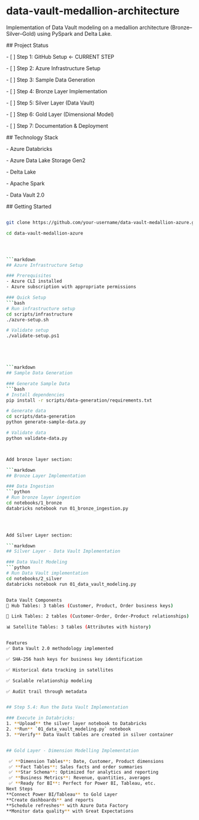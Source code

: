 # data-vault-medallion-architecture

Implementation of Data Vault modeling on a medallion architecture (Bronze–Silver–Gold) using PySpark and Delta Lake.


\## Project Status

\- \[ ] Step 1: GitHub Setup ← CURRENT STEP

\- \[ ] Step 2: Azure Infrastructure Setup

\- \[ ] Step 3: Sample Data Generation

\- \[ ] Step 4: Bronze Layer Implementation

\- \[ ] Step 5: Silver Layer (Data Vault)

\- \[ ] Step 6: Gold Layer (Dimensional Model)

\- \[ ] Step 7: Documentation \& Deployment



\## Technology Stack

\- Azure Databricks

\- Azure Data Lake Storage Gen2

\- Delta Lake

\- Apache Spark

\- Data Vault 2.0



\## Getting Started



```bash

git clone https://github.com/your-username/data-vault-medallion-azure.git

cd data-vault-medallion-azure




```markdown
## Azure Infrastructure Setup

### Prerequisites
- Azure CLI installed
- Azure subscription with appropriate permissions

### Quick Setup
```bash
# Run infrastructure setup
cd scripts/infrastructure
./azure-setup.sh

# Validate setup
./validate-setup.ps1





```markdown
## Sample Data Generation

### Generate Sample Data
```bash
# Install dependencies
pip install -r scripts/data-generation/requirements.txt

# Generate data
cd scripts/data-generation
python generate-sample-data.py

# Validate data
python validate-data.py



Add bronze layer section:

```markdown
## Bronze Layer Implementation

### Data Ingestion
```python
# Run bronze layer ingestion
cd notebooks/1_bronze
databricks notebook run 01_bronze_ingestion.py


 

Add Silver Layer section:

```markdown
## Silver Layer - Data Vault Implementation

### Data Vault Modeling
```python
# Run Data Vault implementation
cd notebooks/2_silver
databricks notebook run 01_data_vault_modeling.py


Data Vault Components
🔑 Hub Tables: 3 tables (Customer, Product, Order business keys)

🔗 Link Tables: 2 tables (Customer-Order, Order-Product relationships)

📊 Satellite Tables: 3 tables (Attributes with history)


Features
✅ Data Vault 2.0 methodology implemented

✅ SHA-256 hash keys for business key identification

✅ Historical data tracking in satellites

✅ Scalable relationship modeling

✅ Audit trail through metadata


## Step 5.4: Run the Data Vault Implementation

### Execute in Databricks:
1. **Upload** the silver layer notebook to Databricks
2. **Run** `01_data_vault_modeling.py` notebook
3. **Verify** Data Vault tables are created in silver container


## Gold Layer - Dimension Modelling Implementation

 ✅ **Dimension Tables**: Date, Customer, Product dimensions
 ✅ **Fact Tables**: Sales facts and order summaries
 ✅ **Star Schema**: Optimized for analytics and reporting
 ✅ **Business Metrics**: Revenue, quantities, averages
 ✅ **Ready for BI**: Perfect for Power BI, Tableau, etc.
Next Steps
**Connect Power BI/Tableau** to Gold Layer
**Create dashboards** and reports
**Schedule refreshes** with Azure Data Factory
**Monitor data quality** with Great Expectations
